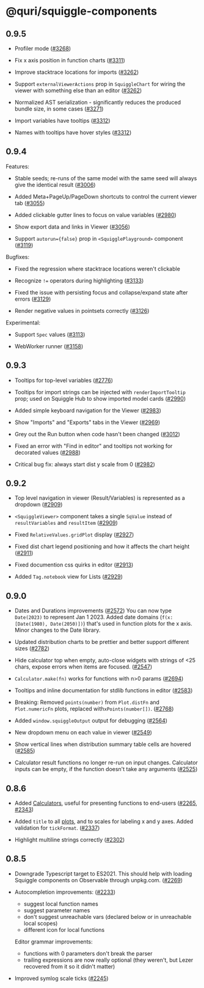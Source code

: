 # @quri/squiggle-components

## 0.9.5

- Profiler mode ([#3268](https://github.com/quantified-uncertainty/squiggle/pull/3268))

- Fix x axis position in function charts ([#3311](https://github.com/quantified-uncertainty/squiggle/pull/3311))

- Improve stacktrace locations for imports ([#3262](https://github.com/quantified-uncertainty/squiggle/pull/3262))

- Support `externalViewerActions` prop in `SquiggleChart` for wiring the viewer with something else than an editor ([#3262](https://github.com/quantified-uncertainty/squiggle/pull/3262))

- Normalized AST serialization - significantly reduces the produced bundle size, in some cases ([#3271](https://github.com/quantified-uncertainty/squiggle/pull/3271))

- Import variables have tooltips ([#3312](https://github.com/quantified-uncertainty/squiggle/pull/3312))

- Names with tooltips have hover styles ([#3312](https://github.com/quantified-uncertainty/squiggle/pull/3312))

## 0.9.4

Features:

- Stable seeds; re-runs of the same model with the same seed will always give the identical result ([#3006](https://github.com/quantified-uncertainty/squiggle/pull/3006))

- Added Meta+PageUp/PageDown shortcuts to control the current viewer tab ([#3055](https://github.com/quantified-uncertainty/squiggle/pull/3055))

- Added clickable gutter lines to focus on value variables ([#2980](https://github.com/quantified-uncertainty/squiggle/pull/2980))

- Show export data and links in Viewer ([#3056](https://github.com/quantified-uncertainty/squiggle/pull/3056))

- Support `autorun={false}` prop in `<SquigglePlayground>` component ([#3119](https://github.com/quantified-uncertainty/squiggle/pull/3119))

Bugfixes:

- Fixed the regression where stacktrace locations weren't clickable

- Recognize `!=` operators during highlighting ([#3133](https://github.com/quantified-uncertainty/squiggle/pull/3133))

- Fixed the issue with persisting focus and collapse/expand state after errors ([#3129](https://github.com/quantified-uncertainty/squiggle/pull/3129))

- Render negative values in pointsets correctly ([#3126](https://github.com/quantified-uncertainty/squiggle/pull/3126))

Experimental:

- Support `Spec` values ([#3113](https://github.com/quantified-uncertainty/squiggle/pull/3113))

- WebWorker runner ([#3158](https://github.com/quantified-uncertainty/squiggle/pull/3158))

## 0.9.3

- Tooltips for top-level variables ([#2776](https://github.com/quantified-uncertainty/squiggle/pull/2776))

- Tooltips for import strings can be injected with `renderImportTooltip` prop; used on Squiggle Hub to show imported model cards ([#2990](https://github.com/quantified-uncertainty/squiggle/pull/2990))

- Added simple keyboard navigation for the Viewer ([#2983](https://github.com/quantified-uncertainty/squiggle/pull/2983))

- Show "Imports" and "Exports" tabs in the Viewer ([#2969](https://github.com/quantified-uncertainty/squiggle/pull/2969))

- Grey out the Run button when code hasn't been changed ([#3012](https://github.com/quantified-uncertainty/squiggle/pull/3012))

- Fixed an error with "Find in editor" and tooltips not working for decorated values ([#2988](https://github.com/quantified-uncertainty/squiggle/pull/2988))

- Critical bug fix: always start dist y scale from 0 ([#2982](https://github.com/quantified-uncertainty/squiggle/pull/2982))

## 0.9.2

- Top level navigation in viewer (Result/Variables) is represented as a dropdown ([#2909](https://github.com/quantified-uncertainty/squiggle/pull/2909))

- `<SquiggleViewer>` component takes a single `SqValue` instead of `resultVariables` and `resultItem` ([#2909](https://github.com/quantified-uncertainty/squiggle/pull/2909))

- Fixed `RelativeValues.gridPlot` display ([#2927](https://github.com/quantified-uncertainty/squiggle/pull/2927))

- Fixed dist chart legend positioning and how it affects the chart height ([#2911](https://github.com/quantified-uncertainty/squiggle/pull/2911))

- Fixed documention css quirks in editor ([#2913](https://github.com/quantified-uncertainty/squiggle/pull/2913))

- Added `Tag.notebook` view for Lists ([#2929](https://github.com/quantified-uncertainty/squiggle/pull/2929))

## 0.9.0

- Dates and Durations improvements ([#2572](https://github.com/quantified-uncertainty/squiggle/pull/2572))
  You can now type `Date(2023)` to represent Jan 1 2023.
  Added date domains (`f(x: [Date(1980), Date(2050)])`) that's used in function plots for the x axis.
  Minor changes to the Date library.

- Updated distribution charts to be prettier and better support different sizes ([#2782](https://github.com/quantified-uncertainty/squiggle/pull/2782))

- Hide calculator top when empty, auto-close widgets with strings of <25 chars, expose errors when items are focused. ([#2547](https://github.com/quantified-uncertainty/squiggle/pull/2547))

- `Calculator.make(fn)` works for functions with n>0 params ([#2694](https://github.com/quantified-uncertainty/squiggle/pull/2694))

- Tooltips and inline documentation for stdlib functions in editor ([#2583](https://github.com/quantified-uncertainty/squiggle/pull/2583))

- Breaking: Removed `points(number)` from `Plot.distFn` and `Plot.numericFn` plots, replaced with`xPoints(number[])`. ([#2768](https://github.com/quantified-uncertainty/squiggle/pull/2768))

- Added `window.squiggleOutput` output for debugging ([#2564](https://github.com/quantified-uncertainty/squiggle/pull/2564))

- New dropdown menu on each value in viewer ([#2549](https://github.com/quantified-uncertainty/squiggle/pull/2549))

- Show vertical lines when distribution summary table cells are hovered ([#2585](https://github.com/quantified-uncertainty/squiggle/pull/2585))

- Calculator result functions no longer re-run on input changes. Calculator inputs can be empty, if the function doesn't take any arguments ([#2525](https://github.com/quantified-uncertainty/squiggle/pull/2525))

## 0.8.6

- Added [Calculators](https://www.squiggle-language.com/docs/Api/Calculator), useful for presenting functions to end-users ([#2265](https://github.com/quantified-uncertainty/squiggle/pull/2265), [#2343](https://github.com/quantified-uncertainty/squiggle/pull/2343))

- Added `title` to all [plots](https://www.squiggle-language.com/docs/Api/Plot), and to scales for labeling x and y axes. Added validation for `tickFormat`. ([#2337](https://github.com/quantified-uncertainty/squiggle/pull/2337))

- Highlight multiline strings correctly ([#2302](https://github.com/quantified-uncertainty/squiggle/pull/2302))

## 0.8.5

- Downgrade Typescript target to ES2021. This should help with loading Squiggle components on Observable through unpkg.com. ([#2269](https://github.com/quantified-uncertainty/squiggle/pull/2269))

- Autocompletion improvements: ([#2233](https://github.com/quantified-uncertainty/squiggle/pull/2233))

  - suggest local function names
  - suggest parameter names
  - don't suggest unreachable vars (declared below or in unreachable local scopes)
  - different icon for local functions

  Editor grammar improvements:

  - functions with 0 parameters don't break the parser
  - trailing expressions are now really optional (they weren't, but Lezer recovered from it so it didn't matter)

- Improved symlog scale ticks ([#2245](https://github.com/quantified-uncertainty/squiggle/pull/2245))
